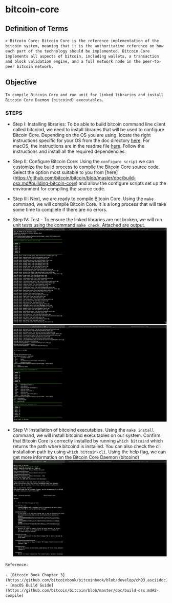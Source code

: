 # bitcoin-core

## Definition of Terms

    > Bitcoin Core: Bitcoin Core is the reference implementation of the bitcoin system, meaning that it is the authoritative reference on how each part of the technology should be implemented. Bitcoin Core implements all aspects of bitcoin, including wallets, a transaction and block validation engine, and a full network node in the peer-to-peer bitcoin network.

## Objective    

    To compile Bitcoin Core and run unit for linked libraries and install Bitcoin Core Daemon (bitcoind) executables.

### STEPS
   -    Step I: Installing libraries:  To be able to build bitcoin command line client called bitcoind, we need to install libraries that will be used to configure Bitcoin Core. Depending on the OS you are using, locate the right instructions specific for your OS from the doc directory [here](https://github.com/bitcoin/bitcoin/tree/master/doc). For macOS, the instructions are in the readme file [here](https://github.com/bitcoin/bitcoin/blob/master/doc/build-osx.md). Follow the instructions and install all the required dependencies.

   -    Step II: Configure Bitcoin Core: Using the `configure script` we can customize the build process to compile the Bitcoin Core source code. Select the option most suitable to you from [here] (https://github.com/bitcoin/bitcoin/blob/master/doc/build-osx.md#building-bitcoin-core) and allow the configure scripts set up the environment for compiling the source code.

   -    Step III: Next, we are ready to compile Bitcoin Core. Using the `make` command, we will compile Bitcoin Core. It is a long process that will take some time to complete if there are no errors.

   -    Step IV: Test - To ensure the linked libraries are not broken, we will run unit tests using the command `make check`. Attached are output.
       [![Running Tests](./start_test.png)](https://github.com/tvpeter/bitcoin-core/blob/main/start_test.png) [![Test results](./test_results.png)](https://github.com/tvpeter/bitcoin-core/blob/main/test_results.png) 
   -  Step V: Installation of bitcoind executables. Using the `make install` command, we will install bitcoind executables on our system. Confirm that Bitcoin Core is correctly installed by running `which bitcoind` which returns the path where bitcoind is installed. You can also check the cli installation path by using `which bitcoin-cli`. Using the help flag, we can get more information on the Bitcoin Core Daemon (bitcoind)
    [![checks](./checks.png)](https://github.com/tvpeter/bitcoin-core/blob/main/checks.png)

    Reference:
    
    - [Bitcoin Book Chapter 3](https://github.com/bitcoinbook/bitcoinbook/blob/develop/ch03.asciidoc)
    - [macOS Build Guide](https://github.com/bitcoin/bitcoin/blob/master/doc/build-osx.md#2-compile)